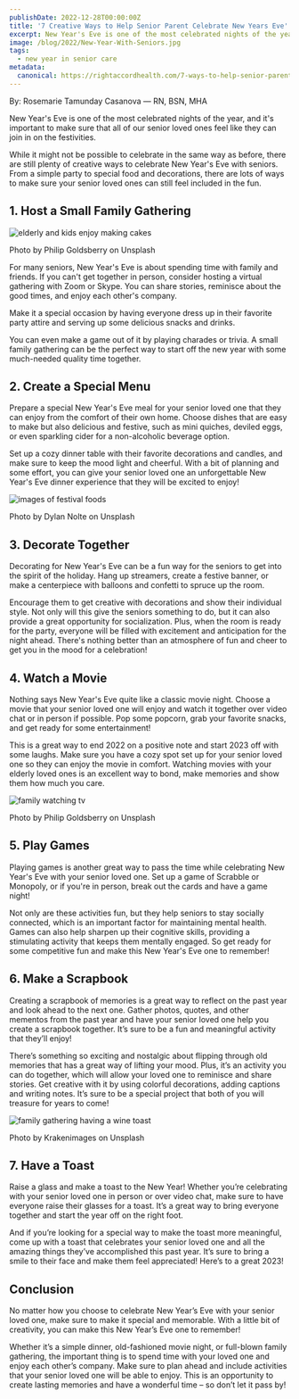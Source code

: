 ```yaml
---
publishDate: 2022-12-28T00:00:00Z
title: '7 Creative Ways to Help Senior Parent Celebrate New Years Eve'
excerpt: New Year's Eve is one of the most celebrated nights of the year. Read on to discover creative ways to help senior loved ones celebrate this occasion.
image: /blog/2022/New-Year-With-Seniors.jpg   
tags:
  - new year in senior care
metadata:
  canonical: https://rightaccordhealth.com/7-ways-to-help-senior-parent-celebrate-new-year
---
```



By: Rosemarie Tamunday Casanova — RN, BSN, MHA


New Year's Eve is one of the most celebrated nights of the year, and it's important to make sure that all of our senior loved ones feel like they can join in on the festivities.

While it might not be possible to celebrate in the same way as before, there are still plenty of creative ways to celebrate New Year's Eve with seniors. From a simple party to special food and decorations, there are lots of ways to make sure your senior loved ones can still feel included in the fun.

1\. Host a Small Family Gathering
---------------------------------

![elderly and kids enjoy making cakes](/blog/2022/unsplash_Philip-Goldsberry.jpg)

Photo by Philip Goldsberry on Unsplash

For many seniors, New Year's Eve is about spending time with family and friends. If you can't get together in person, consider hosting a virtual gathering with Zoom or Skype. You can share stories, reminisce about the good times, and enjoy each other's company.

Make it a special occasion by having everyone dress up in their favorite party attire and serving up some delicious snacks and drinks.

You can even make a game out of it by playing charades or trivia. A small family gathering can be the perfect way to start off the new year with some much-needed quality time together.

2\. Create a Special Menu
-------------------------

Prepare a special New Year's Eve meal for your senior loved one that they can enjoy from the comfort of their own home. Choose dishes that are easy to make but also delicious and festive, such as mini quiches, deviled eggs, or even sparkling cider for a non-alcoholic beverage option.

Set up a cozy dinner table with their favorite decorations and candles, and make sure to keep the mood light and cheerful. With a bit of planning and some effort, you can give your senior loved one an unforgettable New Year's Eve dinner experience that they will be excited to enjoy!

![images of festival foods](/blog/2022/unsplash_Dylan-Nolte.jpg)

Photo by Dylan Nolte on Unsplash

3\. Decorate Together
---------------------

Decorating for New Year's Eve can be a fun way for the seniors to get into the spirit of the holiday. Hang up streamers, create a festive banner, or make a centerpiece with balloons and confetti to spruce up the room.

Encourage them to get creative with decorations and show their individual style. Not only will this give the seniors something to do, but it can also provide a great opportunity for socialization. Plus, when the room is ready for the party, everyone will be filled with excitement and anticipation for the night ahead. There's nothing better than an atmosphere of fun and cheer to get you in the mood for a celebration!

4\. Watch a Movie
-----------------

Nothing says New Year's Eve quite like a classic movie night. Choose a movie that your senior loved one will enjoy and watch it together over video chat or in person if possible. Pop some popcorn, grab your favorite snacks, and get ready for some entertainment!

This is a great way to end 2022 on a positive note and start 2023 off with some laughs. Make sure you have a cozy spot set up for your senior loved one so they can enjoy the movie in comfort. Watching movies with your elderly loved ones is an excellent way to bond, make memories and show them how much you care.

![family watching tv](/blog/2022/unsplash_Philip-Goldsberry2.jpg)

Photo by Philip Goldsberry on Unsplash

5\. Play Games
--------------

Playing games is another great way to pass the time while celebrating New Year's Eve with your senior loved one. Set up a game of Scrabble or Monopoly, or if you're in person, break out the cards and have a game night!

Not only are these activities fun, but they help seniors to stay socially connected, which is an important factor for maintaining mental health. Games can also help sharpen up their cognitive skills, providing a stimulating activity that keeps them mentally engaged. So get ready for some competitive fun and make this New Year's Eve one to remember!

6\. Make a Scrapbook
--------------------

Creating a scrapbook of memories is a great way to reflect on the past year and look ahead to the next one. Gather photos, quotes, and other mementos from the past year and have your senior loved one help you create a scrapbook together. It’s sure to be a fun and meaningful activity that they’ll enjoy!

There’s something so exciting and nostalgic about flipping through old memories that has a great way of lifting your mood. Plus, it’s an activity you can do together, which will allow your loved one to reminisce and share stories. Get creative with it by using colorful decorations, adding captions and writing notes. It’s sure to be a special project that both of you will treasure for years to come!

![family gathering having a wine toast](/blog/2022/krakenimages-7BpuzmcxlHU-unsplash.jpg)

Photo by Krakenimages on Unsplash

7\. Have a Toast
----------------

Raise a glass and make a toast to the New Year! Whether you’re celebrating with your senior loved one in person or over video chat, make sure to have everyone raise their glasses for a toast. It’s a great way to bring everyone together and start the year off on the right foot.

And if you’re looking for a special way to make the toast more meaningful, come up with a toast that celebrates your senior loved one and all the amazing things they’ve accomplished this past year. It’s sure to bring a smile to their face and make them feel appreciated! Here’s to a great 2023!

Conclusion
----------

No matter how you choose to celebrate New Year’s Eve with your senior loved one, make sure to make it special and memorable. With a little bit of creativity, you can make this New Year’s Eve one to remember!

Whether it’s a simple dinner, old-fashioned movie night, or full-blown family gathering, the important thing is to spend time with your loved one and enjoy each other’s company. Make sure to plan ahead and include activities that your senior loved one will be able to enjoy. This is an opportunity to create lasting memories and have a wonderful time – so don’t let it pass by!